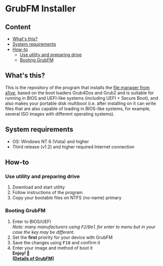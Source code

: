 # GrubFM Installer
## Content
- [What's this?](#whats-this) 
- [System requirements](#system-requirements)
- [How-to](#how-to)
    - [Use utility and preparing drive](#use-utility-and-preparing-drive)
    - [Booting GrubFM](#booting-grubfm)
## What's this?
This is the repository of the program that installs the [file manager from a1ive](https://github.com/a1ive/grub2-filemanager), based on the boot loaders Grub4Dos and Grub2 and is suitable for running in BIOS and UEFI-like systems (including UEFI + Secure Boot), and also makes your portable disk multiboot (i.e. after installing on it can write files that are also capable of loading in BIOS-like systems, for example, several ISO images with different operating systems).
## System requirements
- OS: Windows NT 6 (Vista) and higher
- Third release (v1.2) and higher required Internet connection
## How-to
### Use utility and preparing drive
1. Download and start utility
2. Follow instructions of the program
3. Copy your bootable files on NTFS (no-name) primary
### Booting GrubFM
1. Enter to BIOS/UEFI   
_Note: many manufacturers using <kbd>F2</kbd>/<kbd>Del</kbd> for enter to menu but in your case the key may be different._
2. Set the __first__ priority for your device with GrubFM
3. Save the changes using <kbd>F10</kbd> and confirm it
4. Enter your image and method of boot it    
__Enjoy! 🙂__    
__[[Details of GrubFM]](https://github.com/a1ive/grub2-filemanager)__
